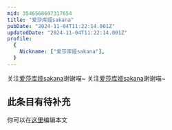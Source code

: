 ```yaml
---
mid: 3546568697317654
title: "爱莎库娅sakana"
pubDate: "2024-11-04T11:22:14.001Z"
updatedDate: "2024-11-04T11:22:14.001Z"
profile:
  {
    Nickname: ["爱莎库娅sakana"],
  }
---
```


关注[爱莎库娅sakana](https://space.bilibili.com/3546568697317654)谢谢喵~ 关注[爱莎库娅sakana](https://space.bilibili.com/3546568697317654)谢谢喵~

## 此条目有待补充
你可以在[这里](https://github.com/Yuhanawa/VTuber.ICU/edit/master/src/content/v/爱莎库娅sakana/index.md)编辑本文
